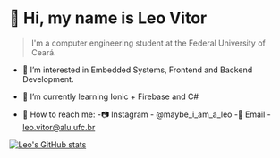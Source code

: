 # 👋 Hi, my name is Leo Vitor

> I'm a computer engineering student at the Federal University of Ceará.
- 👀 I’m interested in Embedded Systems, Frontend and Backend Development.
- 🌱 I’m currently learning Ionic + Firebase and C#



- :mag_right: How to reach me:
  -:camera: Instagram - @maybe_i_am_a_leo
  -:email: Email - leo.vitor@alu.ufc.br


[![Leo's GitHub stats](https://github-readme-stats.vercel.app/api?username=leo-vitor&show_icons=true&theme=radical)](https://github.com/anuraghazra/github-readme-stats)
